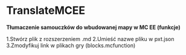 # TranslateMCEE
**Tłumaczenie samouczków do wbudowanej mapy w MC EE (funkcje)**

1.Stwórz plik z rozszerzeniem .md 
2.Umieść nazwe pliku w pxt.json
3.Zmodyfikuj link w plikach gry (blocks.mcfunction)
